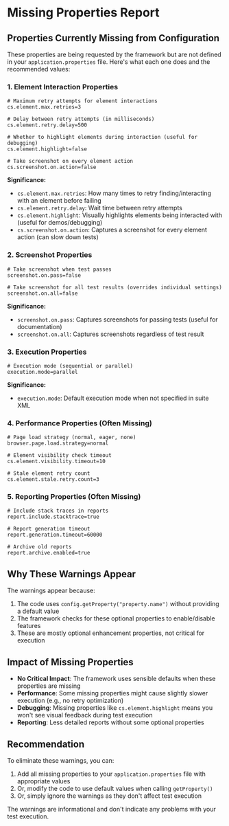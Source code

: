 # Missing Properties Report

## Properties Currently Missing from Configuration

These properties are being requested by the framework but are not defined in your `application.properties` file. Here's what each one does and the recommended values:

### 1. Element Interaction Properties
```properties
# Maximum retry attempts for element interactions
cs.element.max.retries=3

# Delay between retry attempts (in milliseconds)
cs.element.retry.delay=500

# Whether to highlight elements during interaction (useful for debugging)
cs.element.highlight=false

# Take screenshot on every element action
cs.screenshot.on.action=false
```

**Significance:**
- `cs.element.max.retries`: How many times to retry finding/interacting with an element before failing
- `cs.element.retry.delay`: Wait time between retry attempts
- `cs.element.highlight`: Visually highlights elements being interacted with (useful for demos/debugging)
- `cs.screenshot.on.action`: Captures a screenshot for every element action (can slow down tests)

### 2. Screenshot Properties
```properties
# Take screenshot when test passes
screenshot.on.pass=false

# Take screenshot for all test results (overrides individual settings)
screenshot.on.all=false
```

**Significance:**
- `screenshot.on.pass`: Captures screenshots for passing tests (useful for documentation)
- `screenshot.on.all`: Captures screenshots regardless of test result

### 3. Execution Properties
```properties
# Execution mode (sequential or parallel)
execution.mode=parallel
```

**Significance:**
- `execution.mode`: Default execution mode when not specified in suite XML

### 4. Performance Properties (Often Missing)
```properties
# Page load strategy (normal, eager, none)
browser.page.load.strategy=normal

# Element visibility check timeout
cs.element.visibility.timeout=10

# Stale element retry count
cs.element.stale.retry.count=3
```

### 5. Reporting Properties (Often Missing)
```properties
# Include stack traces in reports
report.include.stacktrace=true

# Report generation timeout
report.generation.timeout=60000

# Archive old reports
report.archive.enabled=true
```

## Why These Warnings Appear

The warnings appear because:
1. The code uses `config.getProperty("property.name")` without providing a default value
2. The framework checks for these optional properties to enable/disable features
3. These are mostly optional enhancement properties, not critical for execution

## Impact of Missing Properties

- **No Critical Impact**: The framework uses sensible defaults when these properties are missing
- **Performance**: Some missing properties might cause slightly slower execution (e.g., no retry optimization)
- **Debugging**: Missing properties like `cs.element.highlight` means you won't see visual feedback during test execution
- **Reporting**: Less detailed reports without some optional properties

## Recommendation

To eliminate these warnings, you can:
1. Add all missing properties to your `application.properties` file with appropriate values
2. Or, modify the code to use default values when calling `getProperty()`
3. Or, simply ignore the warnings as they don't affect test execution

The warnings are informational and don't indicate any problems with your test execution.